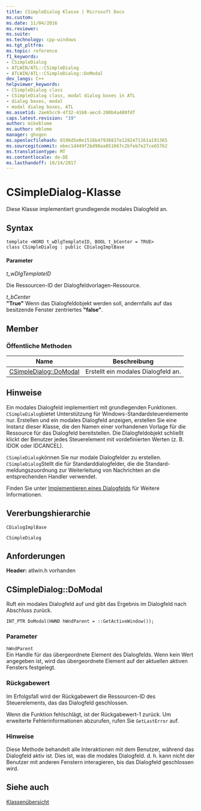 ```yaml
---
title: CSimpleDialog Klasse | Microsoft Docs
ms.custom: 
ms.date: 11/04/2016
ms.reviewer: 
ms.suite: 
ms.technology: cpp-windows
ms.tgt_pltfrm: 
ms.topic: reference
f1_keywords:
- CSimpleDialog
- ATLWIN/ATL::CSimpleDialog
- ATLWIN/ATL::CSimpleDialog::DoModal
dev_langs: C++
helpviewer_keywords:
- CSimpleDialog class
- CSimpleDialog class, modal dialog boxes in ATL
- dialog boxes, modal
- modal dialog boxes, ATL
ms.assetid: 2ae65cc9-4f32-4168-aecd-200b4a480fdf
caps.latest.revision: "19"
author: mikeblome
ms.author: mblome
manager: ghogen
ms.openlocfilehash: 0196d5e0e1516b47936837e1282471161a191365
ms.sourcegitcommit: ebec1d449f2bd98aa851667c2bfeb7e27ce657b2
ms.translationtype: MT
ms.contentlocale: de-DE
ms.lasthandoff: 10/24/2017
---
```

# <a name="csimpledialog-class"></a>CSimpleDialog-Klasse
Diese Klasse implementiert grundlegende modales Dialogfeld an.  
  
## <a name="syntax"></a>Syntax  
  
```
template <WORD t_wDlgTemplateID, BOOL t_bCenter = TRUE>  
class CSimpleDialog : public CDialogImplBase
```  
  
#### <a name="parameters"></a>Parameter  
 *t_wDlgTemplateID*  
  
 Die Ressourcen-ID der Dialogfeldvorlagen-Ressource.  
  
 *t_bCenter*  
 **"True"** Wenn das Dialogfeldobjekt werden soll, andernfalls auf das besitzende Fenster zentriertes **"false"**.  
  
## <a name="members"></a>Member  
  
### <a name="public-methods"></a>Öffentliche Methoden  
  
|Name|Beschreibung|  
|----------|-----------------|  
|[CSimpleDialog::DoModal](#domodal)|Erstellt ein modales Dialogfeld an.|  
  
## <a name="remarks"></a>Hinweise  
 Ein modales Dialogfeld implementiert mit grundlegenden Funktionen. `CSimpleDialog`bietet Unterstützung für Windows-Standardsteuerelemente nur. Erstellen und ein modales Dialogfeld anzeigen, erstellen Sie eine Instanz dieser Klasse, die den Namen einer vorhandenen Vorlage für die Ressource für das Dialogfeld bereitstellen. Die Dialogfeldobjekt schließt klickt der Benutzer jedes Steuerelement mit vordefinierten Werten (z. B. IDOK oder IDCANCEL).  
  
 `CSimpleDialog`können Sie nur modale Dialogfelder zu erstellen. `CSimpleDialog`Stellt die für Standarddialogfelder, die die Standard-meldungszuordnung zur Weiterleitung von Nachrichten an die entsprechenden Handler verwendet.  
  
 Finden Sie unter [Implementieren eines Dialogfelds](../../atl/implementing-a-dialog-box.md) für Weitere Informationen.  
  
## <a name="inheritance-hierarchy"></a>Vererbungshierarchie  
 `CDialogImplBase`  
  
 `CSimpleDialog`  
  
## <a name="requirements"></a>Anforderungen  
 **Header:** atlwin.h vorhanden  
  
##  <a name="domodal"></a>CSimpleDialog::DoModal  
 Ruft ein modales Dialogfeld auf und gibt das Ergebnis im Dialogfeld nach Abschluss zurück.  
  
```
INT_PTR DoModal(HWND hWndParent = ::GetActiveWindow());
```  
  
### <a name="parameters"></a>Parameter  
 `hWndParent`  
 Ein Handle für das übergeordnete Element des Dialogfelds. Wenn kein Wert angegeben ist, wird das übergeordnete Element auf der aktuellen aktiven Fensters festgelegt.  
  
### <a name="return-value"></a>Rückgabewert  
 Im Erfolgsfall wird der Rückgabewert die Ressourcen-ID des Steuerelements, das das Dialogfeld geschlossen.  
  
 Wenn die Funktion fehlschlägt, ist der Rückgabewert-1 zurück. Um erweiterte Fehlerinformationen abzurufen, rufen Sie `GetLastError` auf.  
  
### <a name="remarks"></a>Hinweise  
 Diese Methode behandelt alle Interaktionen mit dem Benutzer, während das Dialogfeld aktiv ist. Dies ist, was die modales Dialogfeld. d. h. kann nicht der Benutzer mit anderen Fenstern interagieren, bis das Dialogfeld geschlossen wird.  
  
## <a name="see-also"></a>Siehe auch  
 [Klassenübersicht](../../atl/atl-class-overview.md)

